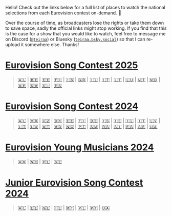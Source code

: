 Hello! Check out the links below for a full list of places to watch the national selections from each Eurovision contest on-demand. 💙

Over the course of time, as broadcasters lose the rights or take them down to save space, sadly the official links might stop working. If you find that this is the case for a show that you would like to watch, feel free to message me on Discord ([`@teiraa`](https://discordapp.com/users/397098874398965761)) or Bluesky ([`teiraa.bsky.social`](https://bsky.app/profile/teiraa.bsky.social)) so that I can re-upload it somewhere else. Thanks!

# [Eurovision Song Contest 2025](https://github.com/teiraaa/esc_vod_links/blob/main/esc2025.md)

> [🇦🇱](https://github.com/teiraaa/eurovision_vod/blob/main/esc2025.md#-festivali-i-k%C3%ABng%C3%ABs) | [🇧🇪](https://github.com/teiraaa/eurovision_vod/blob/main/esc2025.md#-eurosong) | [🇪🇪](https://github.com/teiraaa/eurovision_vod/blob/main/esc2025.md#-eesti-laul) | [🇫🇮](https://github.com/teiraaa/eurovision_vod/blob/main/esc2025.md#-umk25) | [🇮🇸](https://github.com/teiraaa/eurovision_vod/blob/main/esc2025.md#-söngvakeppnin) | [🇬🇷](https://github.com/teiraaa/eurovision_vod/blob/main/esc2025.md#-ethnikós-telikós-εθνικός-τελικός) | [🇮🇱](https://github.com/teiraaa/eurovision_vod/blob/main/esc2025.md#-hakokhav-haba-%D7%94%D7%9B%D7%95%D7%9B%D7%91-%D7%94%D7%91%D7%90) | [🇮🇹](https://github.com/teiraaa/eurovision_vod/blob/main/esc2025.md#-festival-di-sanremo) | [🇱🇹](https://github.com/teiraaa/eurovision_vod/blob/main/esc2025.md#-eurovizijalt) | [🇱🇺](https://github.com/teiraaa/eurovision_vod/blob/main/esc2025.md#-luxembourg-song-contest) | [🇲🇹](https://github.com/teiraaa/eurovision_vod/blob/main/esc2025.md#-malta-eurovision-song-contest) | [🇲🇩](https://github.com/teiraaa/eurovision_vod/blob/main/esc2025.md#-etapa-naṭională) | [🇲🇪](https://github.com/teiraaa/eurovision_vod/blob/main/esc2025.md#-montesong) | [🇸🇲](https://github.com/teiraaa/eurovision_vod/blob/main/esc2025.md#-una-voce-per-san-marino--san-marino-song-contest) | [🇸🇮](https://github.com/teiraaa/eurovision_vod/blob/main/esc2025.md#-ema) | [🇪🇸](https://github.com/teiraaa/eurovision_vod/blob/main/esc2025.md#-benidorm-fest)

# [Eurovision Song Contest 2024](https://github.com/teiraaa/esc_vod_links/blob/main/esc2024.md)

> [🇦🇱](https://github.com/teiraaa/eurovision_vod/blob/main/esc2024.md#-festivali-i-k%C3%ABng%C3%ABs) | [🇭🇷](https://github.com/teiraaa/eurovision_vod/blob/main/esc2024.md#-dora) | [🇨🇿](https://github.com/teiraaa/eurovision_vod/blob/main/esc2024.md#-eurovision-song-cz) | [🇩🇰](https://github.com/teiraaa/eurovision_vod/blob/main/esc2024.md#-dansk-melodi-grand-prix) | [🇪🇪](https://github.com/teiraaa/eurovision_vod/blob/main/esc2024.md#-eesti-laul) | [🇫🇮](https://github.com/teiraaa/eurovision_vod/blob/main/esc2024.md#-umk24) | [🇩🇪](https://github.com/teiraaa/eurovision_vod/blob/main/esc2024.md#-das-deutsche-finale) | [🇮🇸](https://github.com/teiraaa/eurovision_vod/blob/main/esc2024.md#-s%C3%B6ngvakeppnin) | [🇮🇪](https://github.com/teiraaa/eurovision_vod/blob/main/esc2024.md#-eurosong) | [🇮🇱](https://github.com/teiraaa/eurovision_vod/blob/main/esc2024.md#-hakokhav-haba-%D7%94%D7%9B%D7%95%D7%9B%D7%91-%D7%94%D7%91%D7%90) | [🇮🇹](https://github.com/teiraaa/eurovision_vod/blob/main/esc2024.md#-festival-di-sanremo) | [🇱🇻](https://github.com/teiraaa/eurovision_vod/blob/main/esc2024.md#-supernova) | [🇱🇹](https://github.com/teiraaa/eurovision_vod/blob/main/esc2024.md#-eurovizijalt) | [🇱🇺](https://github.com/teiraaa/eurovision_vod/blob/main/esc2024.md#-luxembourg-song-contest) | [🇲🇹](https://github.com/teiraaa/eurovision_vod/blob/main/esc2024.md#-malta-eurovision-song-contest) | [🇲🇩](https://github.com/teiraaa/eurovision_vod/blob/main/esc2024.md#-etapa-na%C8%9Bional%C4%83) | [🇳🇴](https://github.com/teiraaa/eurovision_vod/blob/main/esc2024.md#-melodi-grand-prix) | [🇵🇹](https://github.com/teiraaa/eurovision_vod/blob/main/esc2024.md#-festival-da-can%C3%A7%C3%A3o) | [🇸🇲](https://github.com/teiraaa/eurovision_vod/blob/main/esc2024.md#-una-voce-per-san-marino) | [🇷🇸](https://github.com/teiraaa/eurovision_vod/blob/main/esc2024.md#-pesma-za-evroviziju) | [🇸🇮](https://github.com/teiraaa/eurovision_vod/blob/main/esc2024.md#-misija-malm%C3%B6) | [🇪🇸](https://github.com/teiraaa/eurovision_vod/blob/main/esc2024.md#-benidorm-fest) | [🇸🇪](https://github.com/teiraaa/eurovision_vod/blob/main/esc2024.md#-melodifestivalen) | [🇺🇦](https://github.com/teiraaa/eurovision_vod/blob/main/esc2024.md#-vidbir)

# [Eurovision Young Musicians 2024](https://github.com/teiraaa/esc_vod_links/blob/main/eym2024.md)

> [🇦🇲](https://github.com/teiraaa/eurovision_vod/blob/main/eym2024.md#-%D5%A4%D5%A5%D5%BA%D5%AB-%D5%A4%D5%A1%D5%BD%D5%A1%D5%AF%D5%A1%D5%B6-%D5%A5%D5%BE%D6%80%D5%A1%D5%BF%D5%A5%D5%BD%D5%AB%D5%AC-depi-yasakan-evratesil) | [🇳🇴](https://github.com/teiraaa/eurovision_vod/blob/main/eym2024.md#-virtuos) | [🇵🇱](https://github.com/teiraaa/eurovision_vod/blob/main/eym2024.md#-młody-muzyk-roku) | [🇸🇪](https://github.com/teiraaa/eurovision_vod/blob/main/eym2024.md#-polstjärnepriset)

# [Junior Eurovision Song Contest 2024](https://github.com/teiraaa/esc_vod_links/blob/main/jesc2024.md)

> [🇦🇱](https://github.com/teiraaa/eurovision_vod/blob/main/jesc2024.md#-junior-fest) | [🇪🇪](https://github.com/teiraaa/eurovision_vod/blob/main/jesc2024.md#-t%C3%A4htede-lava) | [🇬🇪](https://github.com/teiraaa/eurovision_vod/blob/main/jesc2024.md#-ranina-%E1%83%A0%E1%83%90%E1%83%9C%E1%83%98%E1%83%9C%E1%83%90) | [🇮🇪](https://github.com/teiraaa/eurovision_vod/blob/main/jesc2024.md#-junior-eurovision-%C3%A9ire) | [🇲🇹](https://github.com/teiraaa/eurovision_vod/blob/main/jesc2024.md#-malta-junior-eurovision-song-contest) | [🇵🇱](https://github.com/teiraaa/eurovision_vod/blob/main/jesc2024.md#-szansa-na-sukces--eurowizja-junior) | [🇵🇹](https://github.com/teiraaa/eurovision_vod/blob/main/jesc2024.md#-the-voice-kids) | [🇺🇦](https://github.com/teiraaa/eurovision_vod/blob/main/jesc2024.md#-%D0%BD%D0%B0%D1%86%D1%96%D0%BE%D0%BD%D0%B0%D0%BB%D1%8C%D0%BD%D0%B8%D0%B9-%D0%B2%D1%96%D0%B4%D0%B1%D1%96%D1%80-%D0%BD%D0%B0-%D0%B4%D0%B8%D1%82%D1%8F%D1%87%D0%B5-%D1%94%D0%B2%D1%80%D0%BE%D0%B1%D0%B0%D1%87%D0%B5%D0%BD%D0%BD%D1%8F-2024)
